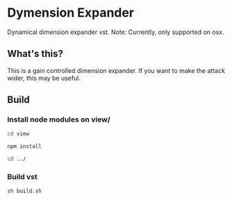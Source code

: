 # Dymension Expander
Dynamical dimension expander vst. Note: Currently, only supported on osx.

## What's this?
This is a gain controlled dimension expander. If you want to make the attack wider, this may be useful.

## Build

### Install node modules on view/
```bash
cd view
```
```bash
npm install
```
```bash
cd ../
```
### Build vst
```bash
sh build.sh
```
